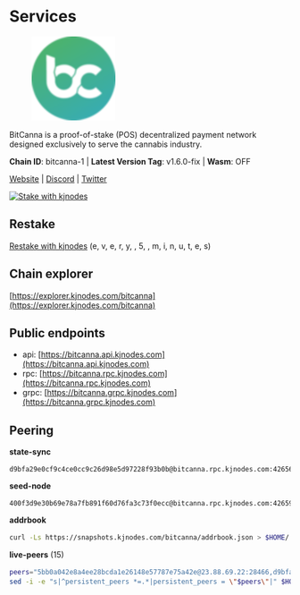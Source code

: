 # Services

<figure><img src="https://raw.githubusercontent.com/kj89/cosmos-images/main/logos/bitcanna.png" width="150" alt=""><figcaption></figcaption></figure>

BitCanna is a proof-of-stake (POS) decentralized payment network designed exclusively to serve the cannabis industry. 

**Chain ID**: bitcanna-1 | **Latest Version Tag**: v1.6.0-fix | **Wasm**: OFF

[Website](https://www.bitcanna.io) | [Discord](https://discord.gg/9AVrzaVQvs) | [Twitter](https://twitter.com/BitCannaGlobal)

[![Stake with kjnodes](https://i.ibb.co/cr44Q8j/button-stake-with-kjnodes.png)](https://restake.app/bitcanna/bcnavaloper1aym6s8eza7kjvnxuwxufrzccz6vqvgnsc47cc7)

## Restake

[Restake with kjnodes](https://restake.app/bitcanna/bcnavaloper1aym6s8eza7kjvnxuwxufrzccz6vqvgnsc47cc7) (e, v, e, r, y,  , 5,  , m, i, n, u, t, e, s)
## Chain explorer
[https://explorer.kjnodes.com/bitcanna](https://explorer.kjnodes.com/bitcanna)

## Public endpoints

* api: [https://bitcanna.api.kjnodes.com](https://bitcanna.api.kjnodes.com)
* rpc: [https://bitcanna.rpc.kjnodes.com](https://bitcanna.rpc.kjnodes.com)
* grpc: [https://bitcanna.grpc.kjnodes.com](https://bitcanna.grpc.kjnodes.com)

## Peering

**state-sync**

```text
d9bfa29e0cf9c4ce0cc9c26d98e5d97228f93b0b@bitcanna.rpc.kjnodes.com:42656
```

**seed-node**

```text
400f3d9e30b69e78a7fb891f60d76fa3c73f0ecc@bitcanna.rpc.kjnodes.com:42659
```

**addrbook**
```bash
curl -Ls https://snapshots.kjnodes.com/bitcanna/addrbook.json > $HOME/.bcna/config/addrbook.json
```

**live-peers** (15)
```bash
peers="5bb0a042e8a4ee28bcda1e26148e57787e75a42e@23.88.69.22:28466,d9bfa29e0cf9c4ce0cc9c26d98e5d97228f93b0b@65.109.88.38:42656,88c6b1fa1c7fef98b4449b769eb2705476586664@65.109.92.241:21326,935a9d809781aa4094dd806c2afed29a25ec8b8e@135.181.210.189:26656,d7322625044ad733bce4178dc397b2b9b5f68b41@43.153.27.130:26656,4e1c2471efb89239fb04a4b75f9f87177fd91d00@95.217.151.241:26656,48970472844c638389ba56bffd32b73d7b186de6@50.18.24.204:26656,17065f4b6062471aa2e1e615d5061e200a1d44e0@62.171.190.198:26656,a66bce0ddb49dcf60a5b83fd94a7bd4d0878f127@154.53.40.9:26656,471518432477e31ea348af246c0b54095d41352c@78.47.210.209:26656,7c00beb4956bc40cd33ced6e2c2ffe07d4fa32e7@95.216.242.82:36656,b5ce8fac0dd173d7154b3eb8d10136710e609d1e@95.216.21.37:29656,c6658742ae4c889ecf8dee95ca2a8e4b45d46dfd@85.214.208.127:26656,66ed3885f2932912df2b04646d2c3d643467719b@212.227.115.165:26656,881b4ec9a1d37587c44476a22c0864b08b1c88fe@195.3.221.21:13056"
sed -i -e "s|^persistent_peers *=.*|persistent_peers = \"$peers\"|" $HOME/.bcna/config/config.toml
```
